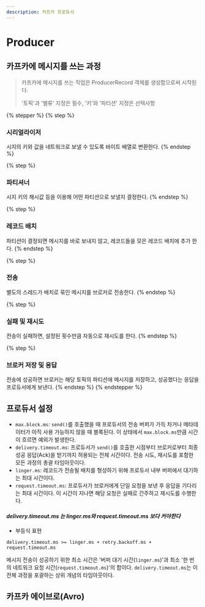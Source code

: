 ```yaml
---
description: 카프카 프로듀서
---
```


# Producer



## 카프카에 메시지를 쓰는 과정&#x20;

> 카프카에 메시지를 쓰는 작업은 ProducerRecord 객체를 생성함으로써 시작된다.&#x20;
>
> '토픽'과 '밸류' 지정은 필수, '키'와 '파티션' 지정은 선택사항

{% stepper %}
{% step %}
### 시리얼라이저

시지의 키와 값을 네트워크로 보낼 수 있도록 바이트 배열로 변환한다.
{% endstep %}

{% step %}
### 파티셔너

시지 키의 해시값 등을 이용해 어떤 파티션으로 보낼지 결정한다.
{% endstep %}

{% step %}
### 레코드 배치

파티션이 결정되면 메시지를 바로 보내지 않고, 레코드들을 모은 레코드 배치에 추가 한다.
{% endstep %}

{% step %}
### 전송

별도의 스레드가 배치로 묶인 메시지를 브로커로 전송한다.
{% endstep %}

{% step %}
### 실패 및 재시도

전송이 실패하면, 설정된 횟수만큼 자동으로 재시도를 한다.
{% endstep %}

{% step %}
### 브로커 저장 및 응답

전송에 성공하면 브로커는 해당 토픽의 파티션에 메시지를 저장하고, 성공했다는 응답을 프로듀서에게 보낸다.
{% endstep %}
{% endstepper %}





## 프로듀서 설정

* `max.block.ms`: `send()`를 호출했을 때 프로듀서의 전송 버퍼가 가득 차거나 메타데이터가 아직 사용 가능하지 않을 때 블록된다. 이 상태에서 `max.block.ms`만큼 시간이 흐르면 예외가 발생한다.
* `delivery.timeout.ms`: 프로듀서가 `send()`를 호출한 시점부터 브로커로부터 최종 성공 응답(Ack)을 받기까지 허용되는 전체 시간이다. 전송 시도, 재시도를 포함한 모든 과정의 총괄 타임아웃이다.
* `linger.ms`: 레코드가 전송될 배치를 형성하기 위해 프로듀서 내부 버퍼에서 대기하는 최대 시간이다.
* `request.timeout.ms`: 프로듀서가 브로커에게 단일 요청을 보낸 후 응답을 기다리는 최대 시간이다. 이 시간이 지나면 해당 요청은 실패로 간주하고 재시도를 수행한다.

#### _d**elivery.timeout.ms 는 linger.ms와 request.timeout.ms 보다 커야한다**_

* 부등식 표현

```
delivery.timeout.ms >= linger.ms + retry.backoff.ms + request.timeout.ms
```

메시지 전송이 성공하기 위한 최소 시간은 '버퍼 대기 시간(`linger.ms`)'과 최소 '한 번의 네트워크 요청 시간(`request.timeout.ms`)'의 합이다. `delivery.timeout.ms`는 이 전체 과정을 포괄하는 상위 개념의 타임아웃이다.





## 카프카 에이브로(Avro)





&#x20; &#x20;







